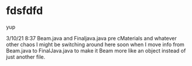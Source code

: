 # fdsfdfd
yup


3/10/21 8:37
Beam.java and Finaljava.java pre cMaterials and whatever other chaos I might be switching around here soon when I move info from Beam.java to FinalJava.java to make it Beam more like an object instead of just another file.
